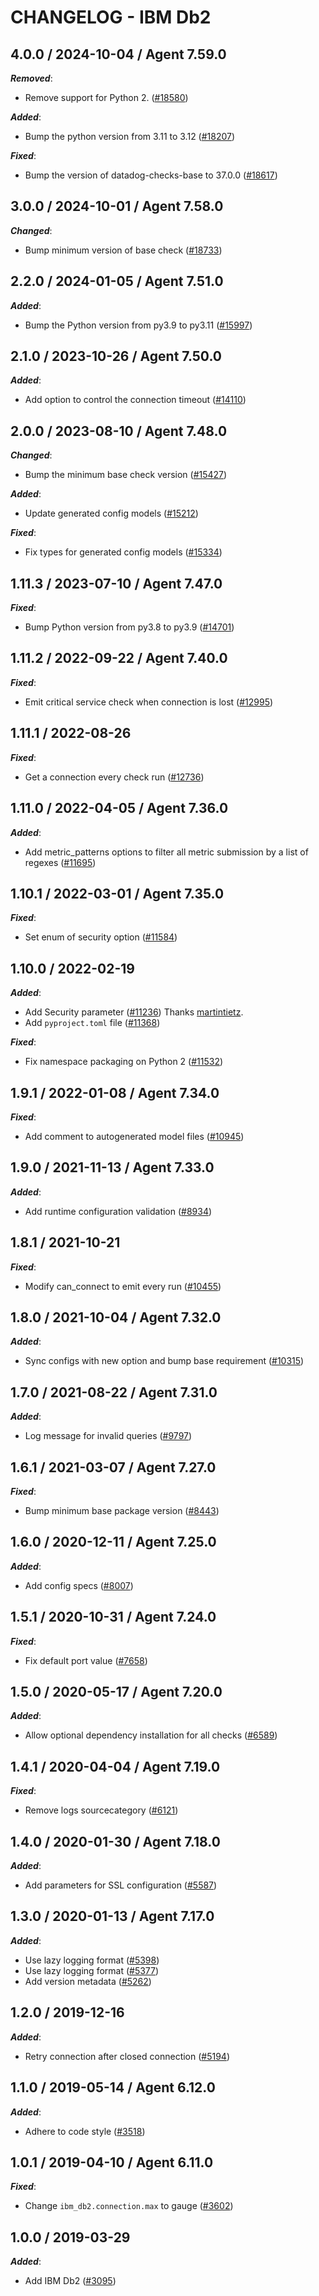 # CHANGELOG - IBM Db2

<!-- towncrier release notes start -->

## 4.0.0 / 2024-10-04 / Agent 7.59.0

***Removed***:

* Remove support for Python 2. ([#18580](https://github.com/DataDog/integrations-core/pull/18580))

***Added***:

* Bump the python version from 3.11 to 3.12 ([#18207](https://github.com/DataDog/integrations-core/pull/18207))

***Fixed***:

* Bump the version of datadog-checks-base to 37.0.0 ([#18617](https://github.com/DataDog/integrations-core/pull/18617))

## 3.0.0 / 2024-10-01 / Agent 7.58.0

***Changed***:

* Bump minimum version of base check ([#18733](https://github.com/DataDog/integrations-core/pull/18733))

## 2.2.0 / 2024-01-05 / Agent 7.51.0

***Added***:

* Bump the Python version from py3.9 to py3.11 ([#15997](https://github.com/DataDog/integrations-core/pull/15997))

## 2.1.0 / 2023-10-26 / Agent 7.50.0

***Added***:

* Add option to control the connection timeout ([#14110](https://github.com/DataDog/integrations-core/pull/14110))

## 2.0.0 / 2023-08-10 / Agent 7.48.0

***Changed***:

* Bump the minimum base check version ([#15427](https://github.com/DataDog/integrations-core/pull/15427))

***Added***:

* Update generated config models ([#15212](https://github.com/DataDog/integrations-core/pull/15212))

***Fixed***:

* Fix types for generated config models ([#15334](https://github.com/DataDog/integrations-core/pull/15334))

## 1.11.3 / 2023-07-10 / Agent 7.47.0

***Fixed***:

* Bump Python version from py3.8 to py3.9 ([#14701](https://github.com/DataDog/integrations-core/pull/14701))

## 1.11.2 / 2022-09-22 / Agent 7.40.0

***Fixed***:

* Emit critical service check when connection is lost ([#12995](https://github.com/DataDog/integrations-core/pull/12995))

## 1.11.1 / 2022-08-26

***Fixed***:

* Get a connection every check run ([#12736](https://github.com/DataDog/integrations-core/pull/12736))

## 1.11.0 / 2022-04-05 / Agent 7.36.0

***Added***:

* Add metric_patterns options to filter all metric submission by a list of regexes ([#11695](https://github.com/DataDog/integrations-core/pull/11695))

## 1.10.1 / 2022-03-01 / Agent 7.35.0

***Fixed***:

* Set enum of security option ([#11584](https://github.com/DataDog/integrations-core/pull/11584))

## 1.10.0 / 2022-02-19

***Added***:

* Add Security parameter ([#11236](https://github.com/DataDog/integrations-core/pull/11236)) Thanks [martintietz](https://github.com/martintietz).
* Add `pyproject.toml` file ([#11368](https://github.com/DataDog/integrations-core/pull/11368))

***Fixed***:

* Fix namespace packaging on Python 2 ([#11532](https://github.com/DataDog/integrations-core/pull/11532))

## 1.9.1 / 2022-01-08 / Agent 7.34.0

***Fixed***:

* Add comment to autogenerated model files ([#10945](https://github.com/DataDog/integrations-core/pull/10945))

## 1.9.0 / 2021-11-13 / Agent 7.33.0

***Added***:

* Add runtime configuration validation ([#8934](https://github.com/DataDog/integrations-core/pull/8934))

## 1.8.1 / 2021-10-21

***Fixed***:

* Modify can_connect to emit every run ([#10455](https://github.com/DataDog/integrations-core/pull/10455))

## 1.8.0 / 2021-10-04 / Agent 7.32.0

***Added***:

* Sync configs with new option and bump base requirement ([#10315](https://github.com/DataDog/integrations-core/pull/10315))

## 1.7.0 / 2021-08-22 / Agent 7.31.0

***Added***:

* Log message for invalid queries ([#9797](https://github.com/DataDog/integrations-core/pull/9797))

## 1.6.1 / 2021-03-07 / Agent 7.27.0

***Fixed***:

* Bump minimum base package version ([#8443](https://github.com/DataDog/integrations-core/pull/8443))

## 1.6.0 / 2020-12-11 / Agent 7.25.0

***Added***:

* Add config specs ([#8007](https://github.com/DataDog/integrations-core/pull/8007))

## 1.5.1 / 2020-10-31 / Agent 7.24.0

***Fixed***:

* Fix default port value ([#7658](https://github.com/DataDog/integrations-core/pull/7658))

## 1.5.0 / 2020-05-17 / Agent 7.20.0

***Added***:

* Allow optional dependency installation for all checks ([#6589](https://github.com/DataDog/integrations-core/pull/6589))

## 1.4.1 / 2020-04-04 / Agent 7.19.0

***Fixed***:

* Remove logs sourcecategory ([#6121](https://github.com/DataDog/integrations-core/pull/6121))

## 1.4.0 / 2020-01-30 / Agent 7.18.0

***Added***:

* Add parameters for SSL configuration ([#5587](https://github.com/DataDog/integrations-core/pull/5587))

## 1.3.0 / 2020-01-13 / Agent 7.17.0

***Added***:

* Use lazy logging format ([#5398](https://github.com/DataDog/integrations-core/pull/5398))
* Use lazy logging format ([#5377](https://github.com/DataDog/integrations-core/pull/5377))
* Add version metadata ([#5262](https://github.com/DataDog/integrations-core/pull/5262))

## 1.2.0 / 2019-12-16

***Added***:

* Retry connection after closed connection ([#5194](https://github.com/DataDog/integrations-core/pull/5194))

## 1.1.0 / 2019-05-14 / Agent 6.12.0

***Added***:

* Adhere to code style ([#3518](https://github.com/DataDog/integrations-core/pull/3518))

## 1.0.1 / 2019-04-10 / Agent 6.11.0

***Fixed***:

* Change `ibm_db2.connection.max` to gauge ([#3602](https://github.com/DataDog/integrations-core/pull/3602))

## 1.0.0 / 2019-03-29

***Added***:

* Add IBM Db2 ([#3095](https://github.com/DataDog/integrations-core/pull/3095))
